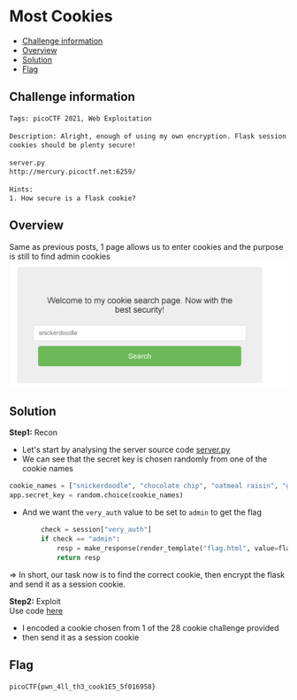 # Most Cookies
- [Challenge information](#challenge-information)
- [Overview](#overview)
- [Solution](#solution)
- [Flag](#flag)
## Challenge information
```text
Tags: picoCTF 2021, Web Exploitation

Description: Alright, enough of using my own encryption. Flask session cookies should be plenty secure!

server.py
http://mercury.picoctf.net:6259/

Hints:
1. How secure is a flask cookie?
```
## Overview
Same as previous posts, 1 page allows us to enter cookies and the purpose is still to find admin cookies  
![alt text](./Static/Images//image10.png)
## Solution
**Step1:** Recon  
* Let's start by analysing the server source code [server.py](./Static/Code/Most_Cookies/Most_Cookies.py)  
* We can see that the secret key is chosen randomly from one of the cookie names
```python
cookie_names = ["snickerdoodle", "chocolate chip", "oatmeal raisin", "gingersnap", "shortbread", "peanut butter", "whoopie pie", "sugar", "molasses", "kiss", "biscotti", "butter", "spritz", "snowball", "drop", "thumbprint", "pinwheel", "wafer", "macaroon", "fortune", "crinkle", "icebox", "gingerbread", "tassie", "lebkuchen", "macaron", "black and white", "white chocolate macadamia"]
app.secret_key = random.choice(cookie_names)
```  
* And we want the `very_auth` value to be set to `admin` to get the flag
```python
		check = session["very_auth"]
		if check == "admin":
			resp = make_response(render_template("flag.html", value=flag_value, title=title))
			return resp
```  
=> In short, our task now is to find the correct cookie, then encrypt the flask and send it as a session cookie.  
  
**Step2:** Exploit  
Use code [here](./Static/Code/Most_Cookies/Solution.py)
* I encoded a cookie chosen from 1 of the 28 cookie challenge provided  
* then send it as a session cookie  
## Flag
`picoCTF{pwn_4ll_th3_cook1E5_5f016958}`

